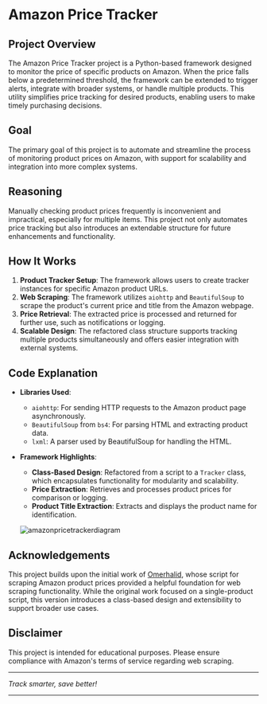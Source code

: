 
# Amazon Price Tracker  

## Project Overview  
The Amazon Price Tracker project is a Python-based framework designed to monitor the price of specific products on Amazon. When the price falls below a predetermined threshold, the framework can be extended to trigger alerts, integrate with broader systems, or handle multiple products. This utility simplifies price tracking for desired products, enabling users to make timely purchasing decisions.  

## Goal  
The primary goal of this project is to automate and streamline the process of monitoring product prices on Amazon, with support for scalability and integration into more complex systems.  

## Reasoning  
Manually checking product prices frequently is inconvenient and impractical, especially for multiple items. This project not only automates price tracking but also introduces an extendable structure for future enhancements and functionality.  

## How It Works  
1. **Product Tracker Setup**: The framework allows users to create tracker instances for specific Amazon product URLs.  
2. **Web Scraping**: The framework utilizes `aiohttp` and `BeautifulSoup` to scrape the product's current price and title from the Amazon webpage.  
3. **Price Retrieval**: The extracted price is processed and returned for further use, such as notifications or logging.  
4. **Scalable Design**: The refactored class structure supports tracking multiple products simultaneously and offers easier integration with external systems.  

## Code Explanation  
- **Libraries Used**:  
  - `aiohttp`: For sending HTTP requests to the Amazon product page asynchronously.  
  - `BeautifulSoup` from `bs4`: For parsing HTML and extracting product data.  
  - `lxml`: A parser used by BeautifulSoup for handling the HTML.  

- **Framework Highlights**:  
  - **Class-Based Design**: Refactored from a script to a `Tracker` class, which encapsulates functionality for modularity and scalability.  
  - **Price Extraction**: Retrieves and processes product prices for comparison or logging.  
  - **Product Title Extraction**: Extracts and displays the product name for identification.

  ![amazonpricetrackerdiagram](https://github.com/user-attachments/assets/447bd2f7-ffe7-4e5a-a37d-2f4143536763)


## Acknowledgements  
This project builds upon the initial work of [Omerhalid](https://github.com/omerhalid/Amazon-Price-Tracker), whose script for scraping Amazon product prices provided a helpful foundation for web scraping functionality. While the original work focused on a single-product script, this version introduces a class-based design and extensibility to support broader use cases.  

## Disclaimer  
This project is intended for educational purposes. Please ensure compliance with Amazon's terms of service regarding web scraping.  

---  

*Track smarter, save better!*  

---  
